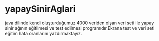 # yapaySinirAglari
java dilinde kendi oluşturduğumuz 4000 veriden olşan veri seti ile yapay sinir ağının eğitilmesi ve test edilmesi programıdır.Ekrana test ve veri seti eğitim hata oranlarını yazdırmaktayız.
